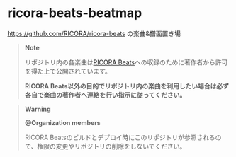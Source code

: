 # ricora-beats-beatmap
https://github.com/RICORA/ricora-beats の楽曲&譜面置き場

> **Note**
>
> リポジトリ内の各楽曲は[RICORA Beats](https://github.com/RICORA/ricora-beats)への収録のために著作者から許可を得た上で公開されています。
> 
> **RICORA Beats以外の目的でリポジトリ内の楽曲を利用したい場合は必ず各自で楽曲の著作者へ連絡を行い指示に従ってください。**

> **Warning**
> 
> **@Organization members**
> 
> RICORA Beatsのビルドとデプロイ時にこのリポジトリが参照されるので、権限の変更やリポジトリの削除をしないでください。
